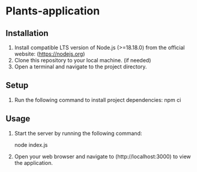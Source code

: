 # Plants-application

## Installation

1. Install compatible LTS version of Node.js (>=18.18.0) from the official website: (https://nodejs.org)
2. Clone this repository to your local machine. (if needed)
3. Open a terminal and navigate to the project directory.

## Setup

1. Run the following command to install project dependencies:
    npm ci

## Usage

1. Start the server by running the following command:
   
    node index.js

2. Open your web browser and navigate to (http://localhost:3000) to view the application.

